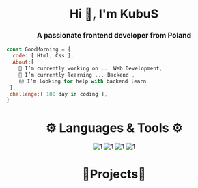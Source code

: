 

<h1 align="center">Hi 👋, I'm KubuS</h1>
<h3 align="center">A passionate frontend developer from Poland</h3>
 
```javascript
const GoodMorning = {
  code: [ Html, Css ],
  About:[
    🔭 I’m currently working on ... Web Development,
    🌵 I’m currently learning ... Backend ,
    😐 I’m looking for help with backend learn
 ],
 challenge:[ 100 day in coding ],
}
```
<h1 align ="center"> ⚙  Languages & Tools ⚙ </h1>
<p align="center" >
  <img   src = "https://img.shields.io/badge/HTML-239120?style=for-the-badge&logo=html5&logoColor=white "alt ="1"/>
  <img   src = "https://img.shields.io/badge/CSS-239120?&style=for-the-badge&logo=css3&logoColor=white"alt ="1"/>
  <img  src ="https://img.shields.io/badge/Visual_Studio_Code-0078D4?style=for-the-badge&logo=visual%20studio%20code&logoColor=white"alt ="1" />
  <img  src ="https://img.shields.io/badge/Spotify-1ED760?&style=for-the-badge&logo=spotify&logoColor=white"alt ="1" />
  


<h1 align ="center"> 💛Projects💛 </h1>
